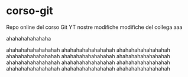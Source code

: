 # corso-git

Repo online del corso Git YT
nostre modifiche
modifiche del collega
aaa

ahahahahahahaha

ahahahahahahahahah
ahahahahahahahahah
ahahahahahahahahah
ahahahahahahahahah
ahahahahahahahahah
ahahahahahahahahah
ahahahahahahahahah
ahahahahahahahahah
ahahahahahahahahah
ahahahahahahahahah
ahahahahahahahahah
ahahahahahahahahah
